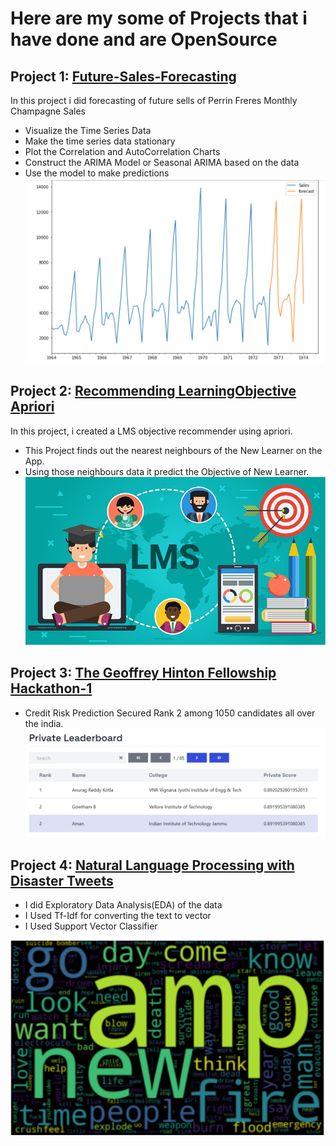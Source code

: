 # Here are my some of Projects that i have done and are OpenSource
## Project 1: [Future-Sales-Forecasting](https://github.com/amanG251314/Future-Sales-Forecasting)
In this project i did forecasting of future sells of Perrin Freres Monthly Champagne Sales
- Visualize the Time Series Data
- Make the time series data stationary
- Plot the Correlation and AutoCorrelation Charts
- Construct the ARIMA Model or Seasonal ARIMA based on the data
- Use the model to make predictions
![](/Images/Forecasting.png)

## Project 2: [Recommending LearningObjective Apriori](https://github.com/amanG251314/Recommending_LearningObjective_Apriori)
In this project, i created a LMS objective recommender using apriori.
- This Project finds out the nearest neighbours of the New Learner on the App.
- Using those neighbours data it predict the Objective of New Learner. 
![](/Images/LMS.jpg)

## Project 3: [The Geoffrey Hinton Fellowship Hackathon-1](https://github.com/amanG251314/GHF_Hackathon_1)
-  Credit Risk Prediction
Secured Rank 2 among 1050 candidates all over the india.
[![](/Images/Capture.PNG)](https://hack.univ.ai/leaderboard/private)

## Project 4: [Natural Language Processing with Disaster Tweets](https://github.com/amanG251314/Twitter_Disaster_)
- I did Exploratory Data Analysis(EDA) of the data
- I Used Tf-Idf for converting the text to vector
- I Used Support Vector Classifier

![](/Images/_tweeter_.png)





